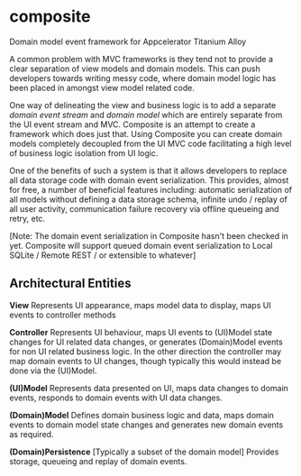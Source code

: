 # composite

Domain model event framework for Appcelerator Titanium Alloy

A common problem with MVC frameworks is they tend not to provide a clear separation of view models and domain models.  This can push developers towards writing messy code, where domain model logic has been placed in amongst view model related code.  

One way of delineating the view and business logic is to add a separate *domain event stream* and *domain model* which are entirely separate from the UI event stream and MVC. Composite is  an attempt to create a framework which does just that. Using Composite you can create domain models completely decoupled from the UI MVC code facilitating a high level of business logic isolation from UI logic.

One of the benefits of such a system is that it allows developers to replace all data storage code with domain event serialization.  This provides, almost for free, a number of beneficial features including: automatic serialization of all models without defining a data storage schema, infinite undo / replay of all user activity, communication failure recovery via offline queueing and retry, etc.

[Note: The domain event serialization in Composite hasn't been checked in yet.  Composite will support queued domain event serialization to Local SQLite / Remote REST / or extensible to whatever]

## Architectural Entities

**View** Represents UI appearance, maps model data to display, maps UI events to controller methods

**Controller** Represents UI behaviour, maps UI events to (UI)Model state changes for UI related data changes, or generates (Domain)Model events for non UI related business logic.  In the other direction the controller may map domain events to UI changes, though typically this would instead be done via the (UI)Model.

**(UI)Model** Represents data presented on UI, maps data changes to domain events, responds to domain events with UI data changes.

**(Domain)Model** Defines domain business logic and data, maps domain events to domain model state changes and generates new domain events as required.

**(Domain)Persistence** [Typically a subset of the domain model] Provides storage, queueing and replay of domain events.



